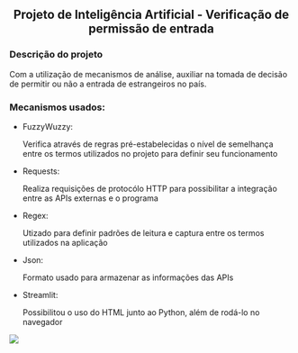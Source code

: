 <h2 align="center">Projeto de Inteligência Artificial - Verificação de permissão de entrada</h2>

<h3>Descrição do projeto</h3>
<p>Com a utilização de mecanismos de análise, auxiliar na tomada de decisão de permitir ou não a entrada de estrangeiros no país.</p>

<h3>Mecanismos usados:</h3>
  <ul>
    <li>
      FuzzyWuzzy:<p>Verifica através de regras pré-estabelecidas o nível de semelhança entre os termos utilizados no projeto para definir seu funcionamento</p>
    </li>
    <li>
      Requests:<p>Realiza requisições de protocólo HTTP para possibilitar a integração entre as APIs externas e o programa</p>
    </li>
    <li>
      Regex:<p>Utizado para definir padrões de leitura e captura entre os termos utilizados na aplicação</p>
    </li>
    <li>
      Json:<p>Formato usado para armazenar as informações das APIs</p>
    </li>
    <li>
      Streamlit:<p>Possibilitou o uso do HTML junto ao Python, além de rodá-lo no navegador</p>
    </li>
  </ul>

<img src="https://user-images.githubusercontent.com/88634211/166127155-0d2321b2-2db8-465e-85eb-4cc2bff0bfb9.png"/>
